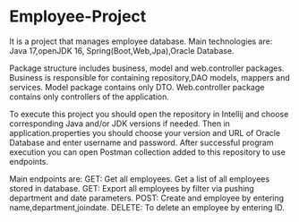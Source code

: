 # Employee-Project
It is a project that manages employee database.
Main technologies are: Java 17,openJDK 16, Spring(Boot,Web,Jpa),Oracle Database.

Package structure includes business, model and web.controller packages. Business is responsible for containing repository,DAO models, mappers and services.
Model package contains only DTO. Web.controller package contains only controllers of the application.

To execute this project you should open the repository in Intellij and choose corresponding Java and/or JDK versions if needed.
Then in application.properties you should choose your version and URL of Oracle Database and enter username and password.
After successful program execution you can open Postman collection added to this repository to use endpoints.

Main endpoints are:
GET: Get all employees. Get a list of all employees stored in database.
GET: Export all employees by filter via pushing department and date parameters. 
POST: Create and employee by entering name,department,joindate.
DELETE: To delete an employee by entering ID.
